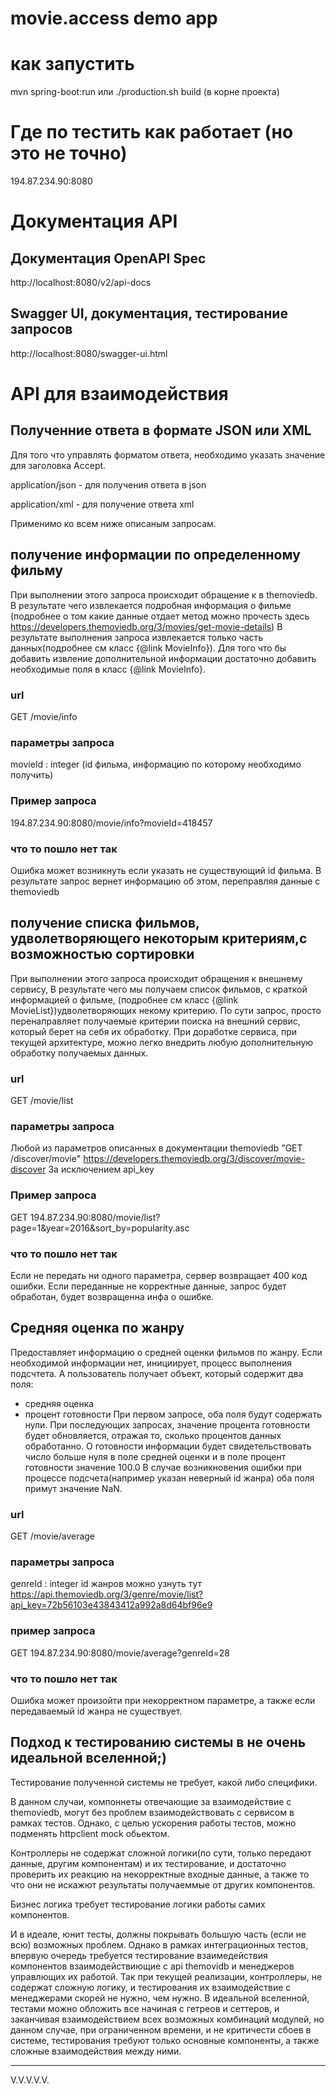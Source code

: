 # movie.access demo app
# как запустить
mvn spring-boot:run
или
./production.sh build (в корне проекта)
# Где по тестить как работает (но это не точно)
194.87.234.90:8080

# Документация API 
## Документация OpenAPI Spec
http://localhost:8080/v2/api-docs

## Swagger UI, документация, тестирование запросов
http://localhost:8080/swagger-ui.html

# API для взаимодействия
## Полученние ответа в формате JSON или XML
Для того что управлять форматом ответа, необходимо указать значение 
для заголовка Accept.

application/json - для получения ответа в json

application/xml - для получение ответа xml

Применимо ко всем ниже описаным запросам.

## получение информации по определенному фильму
При выполнении этого запроса происходит обращение к в themoviedb.
В результате чего извлекается подробная информация о
фильме (подробнее о том какие данные отдает метод можно прочесть здесь https://developers.themoviedb.org/3/movies/get-movie-details)
В результате выполнения запроса извлекается только часть данных(подробнее см класс {@link MovieInfo}).
Для того что бы добавить извление дополнительной информации достаточно добавить необходимые поля в класс {@link MovieInfo}.

### url
GET /movie/info
### параметры запроса
movieId : integer (id фильма, информацию по которому необходимо получить)
### Пример запроса
194.87.234.90:8080/movie/info?movieId=418457
### что то пошло нет так
Ошибка может возникнуть если указать не существующий id фильма.
В результате запрос вернет информацию об этом, переправляя данные с themoviedb

## получение списка фильмов, удволетворяющего некоторым критериям,с возможностью сортировки
При выполнении этого запроса происходит обращения к внешнему сервису, 
В результате чего мы получаем список фильмов, с краткой информацией о фильме,
 (подробнее см класс {@link MovieList})удволетворяющих некому критерию.
По сути запрос, просто перенаправляет получаемые критерии поиска на внешний сервис,
который берет на себя их обработку.
При доработке сервиса, при текущей архитектуре, можно легко внедрить любую
дополнительную обработку получаемых данных.
### url
GET /movie/list
### параметры запроса
Любой из параметров описанных в документации themoviedb "GET /discover/movie"
https://developers.themoviedb.org/3/discover/movie-discover
За исключением api_key
### Пример запроса
GET 194.87.234.90:8080/movie/list?page=1&year=2016&sort_by=popularity.asc
### что то пошло нет так
Если не передать ни одного параметра, сервер возвращает 400 код ошибки.
Если переданные не корректные данные, запрос будет обработан, будет возвращенна
инфа о ошибке.

## Средняя оценка по жанру
Предоставляет информацию о средней оценки фильмов по жанру.
Если необходимой информации нет, инициирует, процесс выполнения подсчтета.
А пользователь получает объект, который содержит два поля:
- средняя оценка
- процент готовности
При первом запросе, оба поля будут содержать нули.
При последующих запросах, значение процента готовности будет обновляется, отражая то, сколько 
процентов данных обработанно. 
О готовности информации будет свидетельствовать число больше нуля в поле средней оценки и 
в поле процент готовности значение 100.0
В случае возникновения ошибки при процессе подсчета(например указан неверный id жанра)
оба поля примут значение NaN.
### url
GET /movie/average
### параметры запроса
genreId : integer
id жанров можно узнуть тут https://api.themoviedb.org/3/genre/movie/list?api_key=72b56103e43843412a992a8d64bf96e9
### пример запроса
GET 194.87.234.90:8080/movie/average?genreId=28
### что то пошло нет так
Ошибка может произойти при некорректном параметре, а также если передаваемый id жанра не существует.

## Подход к тестированию системы в не очень идеальной вселенной;)
Тестирование полученной системы не требует, какой либо специфики.

В данном случаи, компоннеты отвечающие за взаимодействие с themoviedb, могут без проблем взаимодействовать с
сервисом в рамках тестов. Однако, с целью ускорения работы тестов, можно подменять httpclient mock обьектом.

Контроллеры не содержат сложной логики(по сути, только передают данные, другим компонентам) и их тестирование, 
и достаточно проверить их реакцию на некорректные входные данные, а также то что они не искажют результаты получаеммые от других компонентов.

Бизнес логика требует тестирование логики работы самих компонентов.

И в идеале, юнит тесты, должны покрывать большую часть (если не всю) возможных проблем.
Однако в рамках интеграционных тестов, впервую очередь требуется тестирование взаимедействия компонентов взаимодействиющие с
api themovidb и менеджеров управлющих их работой.
Так при текущей реализации, контроллеры, не содержат сложную логику, и тестирования их взаимодействие с менеджерами скорей
не нужно, чем нужно.
В идеальной вселенной, тестами можно обложить все начиная с гетреов и сеттеров, и заканчивая взаимодействием всех возможных
комбинаций модулей, но данном случае, при ограниченном времени, и не критичести сбоев в системе, тестирования требуют только 
основные компоненты, а также сложные взаимодействия между ними. 

---
V.V.V.V.V.
